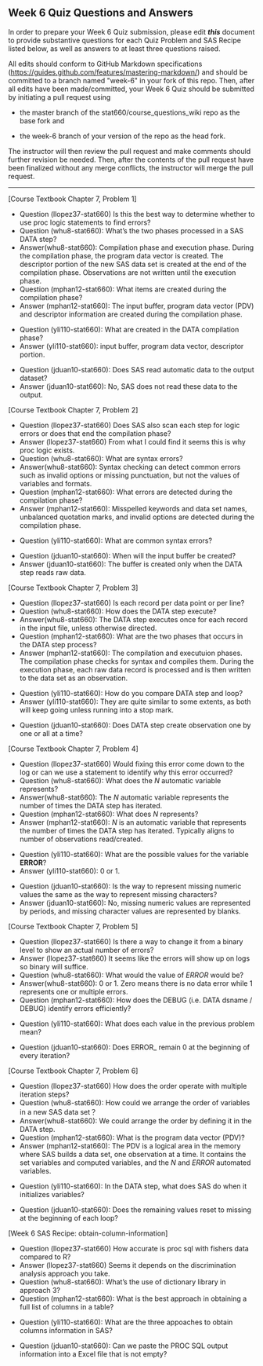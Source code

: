 
## Week 6 Quiz Questions and Answers

In order to prepare your Week 6 Quiz submission, please edit ***this*** document to provide substantive questions for each Quiz Problem and SAS Recipe listed below, as well as answers to at least three questions raised.

All edits should conform to GitHub Markdown specifications (https://guides.github.com/features/mastering-markdown/) and should be committed to a branch named "week-6" in your fork of this repo. Then, after all edits have been made/committed, your Week 6 Quiz should be submitted by initiating a pull request using

- the master branch of the stat660/course_questions_wiki repo as the base fork and

- the week-6 branch of your version of the repo as the head fork.

The instructor will then review the pull request and make comments should further revision be needed. Then, after the contents of the pull request have been finalized without any merge conflicts, the instructor will merge the pull request.



********************************************************************************



[Course Textbook Chapter 7, Problem 1]
- Question (llopez37-stat660) Is this the best way to determine whether to use proc logic statements to find errors?
- Question (whu8-stat660): What’s the two phases processed in a SAS DATA step?
- Answer(whu8-stat660): Compilation phase and execution phase. During the compilation phase, the program data vector is created. The descriptor portion of the new SAS data set is created at the end of the compilation phase. Observations are not written until the execution phase.
- Question (mphan12-stat660): What items are created during the compilation phase?
- Answer (mphan12-stat660): The input buffer, program data vector (PDV) and descriptor information are created during the compilation phase.
* Question (yli110-stat660): What are created in the DATA compilation phase?
* Answer (yli110-stat660): input buffer, program data vector, descriptor portion.
- Question (jduan10-stat660): Does SAS read automatic data to the output dataset?
- Answer (jduan10-stat660): No, SAS does not read these data to the output.



[Course Textbook Chapter 7, Problem 2]
- Question (llopez37-stat660) Does SAS also scan each step for logic errors or does that end the compilation phase? 
- Answer (llopez37-stat660) From what I could find it seems this is why proc logic exists.
- Question (whu8-stat660):  What are syntax errors?
- Answer(whu8-stat660): Syntax checking can detect common errors such as invalid options or missing punctuation, but not the values of variables and formats.
- Question (mphan12-stat660): What errors are detected during the compilation phase?
- Answer (mphan12-stat660): Misspelled keywords and data set names, unbalanced quotation marks, and invalid options are detected during the compilation phase.
* Question (yli110-stat660): What are common syntax errors?
- Question (jduan10-stat660): When will the input buffer be created?
- Answer (jduan10-stat660): The buffer is created only when the DATA step reads raw data. 



[Course Textbook Chapter 7, Problem 3]
- Question (llopez37-stat660) Is each record per data point or per line? 
- Question (whu8-stat660): How does the DATA step execute?
- Answer(whu8-stat660): The DATA step executes once for each record in the input file, unless otherwise directed.
- Question (mphan12-stat660): What are the two phases that occurs in the DATA step process?
- Answer (mphan12-stat660): The compilation and executuion phases.  The compilation phase checks for syntax and compiles them.  During the execution phase, each raw data record is processed and is then written to the data set as an observation.
* Question (yli110-stat660): How do you compare DATA step and loop?
* Answer (yli110-stat660): They are quite similar to some extents, as both will keep going unless running into a stop mark.
- Question (jduan10-stat660): Does DATA step create observation one by one or all at a time?



[Course Textbook Chapter 7, Problem 4]
- Question (llopez37-stat660) Would fixing this error come down to the log or can we use a statement to identify why this error occurred?
- Question (whu8-stat660): What does the _N_ automatic variable represents?
- Answer(whu8-stat660): The _N_ automatic variable represents the number of times the DATA step has iterated.
- Question (mphan12-stat660): What does _N_ represents?
- Answer (mphan12-stat660): _N_ is an automatic variable that represents the number of times the DATA step has iterated. Typically aligns to number of observations read/created.
* Question (yli110-stat660): What are the possible values for the variable __ERROR__?
* Answer (yli110-stat660): 0 or 1.
- Question (jduan10-stat660): Is the way to represent missing numeric values the same as the way to represent missing characters?
- Answer (jduan10-stat660): No, missing numeric values are represented by periods, and missing character values are represented by blanks.



[Course Textbook Chapter 7, Problem 5]
- Question (llopez37-stat660) Is there a way to change it from a binary level to show an actual number of errors?
- Answer (llopez37-stat660) It seems like the errors will show up on logs so binary will suffice. 
- Question (whu8-stat660): What would the value of _ERROR_ would be?
- Answer(whu8-stat660): 0 or 1. Zero means there is no data error while 1 represents one or multiple errors.
- Question (mphan12-stat660): How does the DEBUG (i.e. DATA dsname / DEBUG) identify errors efficiently?
* Question (yli110-stat660): What does each value in the previous problem mean?
- Question (jduan10-stat660): Does ERROR_ remain 0 at the beginning of every iteration?



[Course Textbook Chapter 7, Problem 6]
- Question (llopez37-stat660) How does the order operate with multiple iteration steps? 
- Question (whu8-stat660): How could we arrange the order of variables in a new SAS data set？
- Answer(whu8-stat660): We could arrange the order by defining it in the DATA step.
- Question (mphan12-stat660): What is the program data vector (PDV)?
- Answer (mphan12-stat660): The PDV is a logical area in the memory where SAS builds a data set, one observation at a time.  It contains the set variables and computed variables, and the _N_ and _ERROR_ automated variables.  
* Question (yli110-stat660): In the DATA step, what does SAS do when it initializes variables?
- Question (jduan10-stat660): Does the remaining values reset to missing at the beginning of each loop?



[Week 6 SAS Recipe: obtain-column-information]
- Question (llopez37-stat660) How accurate is proc sql with fishers data compared to R? 
- Answer (llopez37-stat660) Seems it depends on the discrimination analysis approach you take. 
- Question (whu8-stat660): What’s the use of dictionary library in approach 3?
- Question (mphan12-stat660): What is the best approach in obtaining a full list of columns in a table?
* Question (yli110-stat660): What are the three appoaches to obtain columns information in SAS?
- Question (jduan10-stat660): Can we paste the PROC SQL output information into a Excel file that is not empty?


